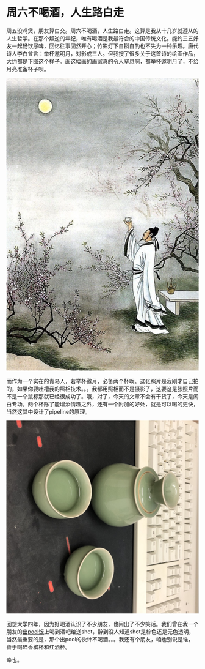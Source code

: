 # 周六不喝酒，人生路白走

周五没鸡煲，朋友算白交。周六不喝酒，人生路白走。这算是我从十几岁就遵从的人生哲学。在那个叛逆的年纪，唯有喝酒是我最符合的中国传统文化。能约三五好友一起畅饮尿啤，回忆往事固然开心；竹影灯下自斟自酌也不失为一种乐趣。唐代诗人李白曾言：举杯邀明月，对影成三人。但我搜了很多关于这首诗的绘画作品，大约都是下图这个样子。画这幅画的画家真的令人窒息啊，都举杯邀明月了，不给月亮准备杯子呗。

![&#x56FE;&#x7247;cite&#x81EA;&#x5510;&#x8BD7;&#x4E09;&#x767E;&#x9996;](../.gitbook/assets/image.png)

而作为一个实在的青岛人，若举杯邀月，必备两个杯啊。这张照片是我刚才自己拍的，如果你要吐槽我的照相技术。。。我都用照相而不是摄影了，这要这是张照片而不是一个鼠标那就已经很成功了。哦，对了，今天的文章不会有干货了，今天是闲白专场。两个杯除了能增添情趣之外，还有一个附加的好处，就是可以喝的更快，当然这其中设计了pipeline的原理。

![](../.gitbook/assets/img_1787.jpg)

回想大学四年，因为好喝酒认识了不少朋友，也闹出了不少笑话。我们曾在我一个朋友的[出pool饭](https://medium.com/accent-magazine/%E5%87%BApool%E9%A5%AD-6d19c1c927cc)上喝到酒吧给送shot，醉到没人知道shot是棕色还是无色透明，当然最重要的是，那个出pool的伙计不喝酒。。。我还有个朋友，咱也别说是谁，善于喝碎香槟杯和红酒杯。

幸也。

